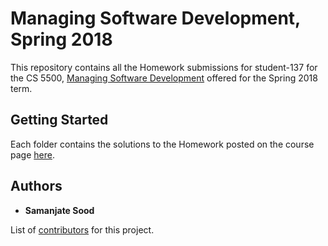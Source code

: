 # Managing Software Development, Spring 2018

This repository contains all the Homework submissions for student-137 for the
CS 5500, [Managing Software Development](https://course.ccs.neu.edu/cs5500)
offered for the Spring 2018 term.

## Getting Started

Each folder contains the solutions to the Homework posted on the
course page [here](https://course.ccs.neu.edu/cs5500/sched.html).

## Authors

* **Samanjate Sood**

List of
[contributors](https://github.ccs.neu.edu/cs5500/student-137/graphs/contributors)
for this project.
